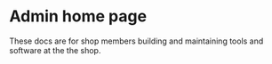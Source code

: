 # Admin home page

These docs are for shop members building and maintaining tools and software at the the shop.